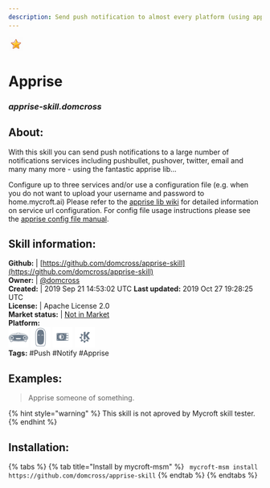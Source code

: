 ```yaml
--- 
description: Send push notification to almost every platform (using apprise lib)
---
```


![](../.gitbook/assets/star.png)  
# Apprise  
### _apprise-skill.domcross_  
## About:  
With this skill you can send push notifications to a large number of notifications services including pushbullet, pushover, twitter, email and many many more - using the fantastic apprise lib...

Configure up to three services and/or use a configuration file (e.g. when you do not want to upload your username and password to home.mycroft.ai)
Please refer to the [apprise lib wiki](https://github.com/caronc/apprise/wiki) for detailed information on service url configuration.
For config file usage instructions please see the [apprise config file manual](https://github.com/caronc/apprise/wiki/config).

## Skill information:  
**Github:** | [https://github.com/domcross/apprise-skill](https://github.com/domcross/apprise-skill)  
**Owner:** | [@domcross](https://github.com/domcross)  
**Created:** | 2019 Sep 21 14:53:02 UTC  **Last updated:** 2019 Oct 27 19:28:25 UTC  
**License:** | Apache License 2.0  
**Market status:** | [Not in Market](https://market.mycroft.ai/skill/)  
**Platform:**  
 ![](../.gitbook/assets/mark-1-icon.png)  ![](../.gitbook/assets/mark-2-icon.png)  ![](../.gitbook/assets/picroft-icon.png)  ![](../.gitbook/assets/kde.png)   
**Tags:** \#Push \#Notify \#Apprise   
## Examples:  
> Apprise someone of something.  
  
{% hint style="warning" %}
This skill is not aproved by Mycroft skill tester.
{% endhint %}
    
## Installation:  
{% tabs %}
{% tab title="Install by mycroft-msm" %}
``` mycroft-msm install https://github.com/domcross/apprise-skill```
{% endtab %}
  {% endtabs %}
  